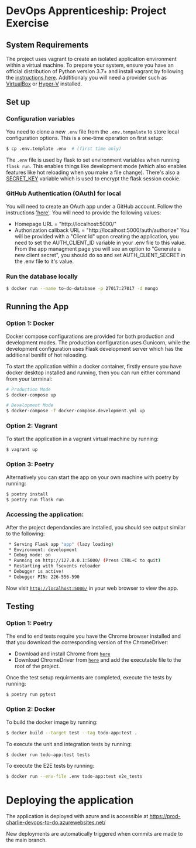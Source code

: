 # DevOps Apprenticeship: Project Exercise

## System Requirements

The project uses vagrant to create an isolated application environment within a virtual machine. To prepare your system, ensure you have an official distribution of Python version 3.7+ and install vagrant by following the [instructions here]('https://learn.hashicorp.com/tutorials/vagrant/getting-started-install). Addtitionaly you will need a provider such as [VirtualBox]('https://www.virtualbox.org/) or [Hyper-V]('https://docs.microsoft.com/en-us/virtualization/hyper-v-on-windows/quick-start/enable-hyper-v) installed.


## Set up

### Configuration variables

You need to clone a new `.env` file from the `.env.tempalate` to store local configuration options. This is a one-time operation on first setup:

```bash
$ cp .env.template .env  # (first time only)
```

The `.env` file is used by flask to set environment variables when running `flask run`. This enables things like development mode (which also enables features like hot reloading when you make a file change). There's also a [SECRET_KEY](https://flask.palletsprojects.com/en/1.1.x/config/#SECRET_KEY) variable which is used to encrypt the flask session cookie.

### GitHub Authentication (OAuth) for local
You will need to create an OAuth app under a GitHub account. Follow the instructions ['here']('https://docs.github.com/en/developers/apps/building-oauth-apps/creating-an-oauth-app'). You will need to provide the following values:
- Homepage URL = "http://localhost:5000/"
- Authorization callback URL = "http://localhost:5000/auth/authorize"
You will be provided with a "Client Id" upon creating the application, you need to set the AUTH_CLIENT_ID variable in your .env file to this value. From the app managment page you will see an option to "Generate a new client secret", you should do so and set AUTH_CLIENT_SECRET in the .env file to it's value.

### Run the database locally
```bash
$ docker run --name to-do-database -p 27017:27017 -d mongo
```

## Running the App

### Option 1: Docker

Docker compose configurations are provided for both production and development modes. The production configuration uses Gunicorn, while the development configuration uses Flask development server which has the additional benifit of hot reloading.

To start the application within a docker container, firstly ensure you have docker desktop installed and running, then you can run either command from your terminal:

```bash
# Production Mode
$ docker-compose up
```
```bash
# Development Mode
$ docker-compose -f docker-compose.development.yml up
```


### Option 2: Vagrant

To start the application in a vagrant virtual machine by running:
```bash
$ vagrant up
```


### Option 3: Poetry 
Alternatively you can start the app on your own machine with poetry by running:
```bash
$ poetry install
$ poetry run flask run
``` 


### Accessing the application:

After the project dependancies are installed, you should see output similar to the following:
```bash
 * Serving Flask app "app" (lazy loading)
 * Environment: development
 * Debug mode: on
 * Running on http://127.0.0.1:5000/ (Press CTRL+C to quit)
 * Restarting with fsevents reloader
 * Debugger is active!
 * Debugger PIN: 226-556-590
```

Now visit [`http://localhost:5000/`](http://localhost:5000/) in your web browser to view the app.


## Testing

### Option 1: Poetry
The end to end tests require you have the Chrome browser installed and that you download the corresponding version of the ChromeDriver:
* Download and install Chrome from [`here`](https://www.google.co.uk/chrome/)
* Download ChromeDriver from [`here`](https://sites.google.com/a/chromium.org/chromedriver/downloads) and add the executable file to the root of the project.

Once the test setup requirments are completed, execute the tests by running:
```bash
$ poetry run pytest
```

### Option 2: Docker
To build the docker image by running:
```bash
$ docker build --target test --tag todo-app:test .
```
To execute the unit and integration tests by running:
```bash
$ docker run todo-app:test tests
```
To execute the E2E tests by running:
```bash
$ docker run --env-file .env todo-app:test e2e_tests
```

# Deploying the application

The application is deployed with azure and is accessible at https://prod-charlie-devops-to-do.azurewebsites.net/

New deployments are automatically triggered when commits are made to the main branch.
